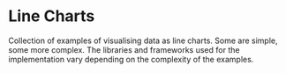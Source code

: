 # Line Charts

Collection of examples of visualising data as line charts. Some are simple, some more complex. The libraries and frameworks used for the implementation vary depending on the complexity of the examples.
